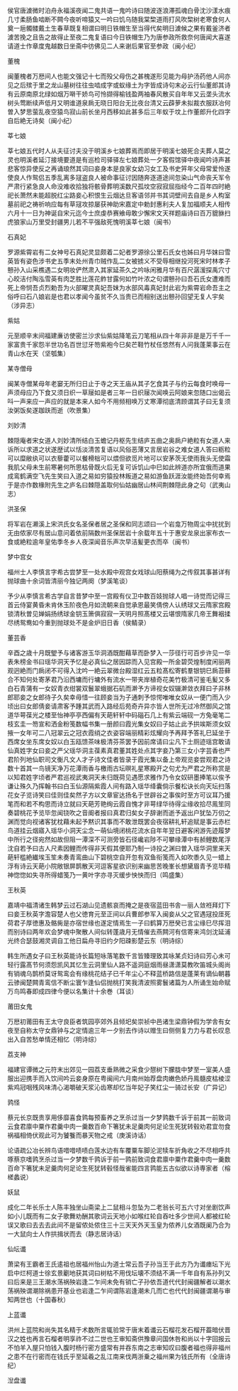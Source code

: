 <!-- { "loadSidebar": true } -->
侯官唐澞微时泊舟永福溪夜闻二鬼共语一鬼吟诗曰随波逐浪滞孤魂白骨沈沙漾水痕几寸柔肠鱼啮断不闗今夜听啼猿又一吟曰饥乌随我棠棃道雨打风吹棃树老寒食何人奠一巵髑髅戴土生春草既复相谓曰明日铁帽生至当得代矣明日澞候之果有戴釜济者澞苦挽之且告之故得止至夜二鬼复语曰今日铁帽生乃为唐参政所救奈何唐闻大喜遂请道士作章度鬼越数日坐斋中彷佛见二人来谢后果官至参政（闽小纪）

董槐

闽董槐者万厯间人也能文强记十七而殁父母伤之甚槐遂形见能为母护汤药他人间亦见之后殡于里之龙山墓树往往虫啮成字或蚁缘土为字皆成诗句末必云行仙董郎其诗有云原南原北绿如烟万啭干娇鸟可怜撷得榆钱盈两袖春风散买自年年又云垄头流水树头莺断续声低月又明谁道泉扄无晓日阳台无比夜台清又云薜萝未拟裁衣服跃冶何曽入梦思萤乱夜空猿鸟寂山前长坐月西移如此甚多后三年蚁于坟上作董郎升化四字自后絶无诗矣（闽小纪）

莘七娘

莘七娘五代时人从夫征讨夫没于明溪乡七娘葬焉而即居于明溪七娘死合夫葬人莫之灵也明溪者延汀接境要道是有巡检司驿驿左七娘葬处一夕客假馆驿中夜闻吟诗声甚悲客惊异使反之再诵琅然其词曰妾身本是良家女幼习女工及书史笄年父母常爱怜遂使良人作鸳侣五季乱离多冦盗良人被命事征讨因随奔逐道途间忽染山气命丧夭军令严肃行紧急良人命没难收拾独将骸骨葬明溪数尺孤坟空寂寂屈指经今二百年四时絶祀长萧然未能超脱红尘路妾心积恨生云烟达旦客语邻并书其词壁间去自是乡人构室墓前祀之祷祈响应每有草冦攻掠屡获神助宋嘉定中勅封惠利夫人复加福顺夫人相传六月十一日为神诞自宋元迄今士庶虔恭赛飨毋敢少懈宋文天祥题庙诗曰百万貔貅扫虎狼家山万里受封疆男儿若不平强敌死愧明溪莘七娘（闽书）

石真妃

罗源紫霄岩有二女神号石真妃灵显颇着二妃者罗源徐公里石氏女也姊曰月华妺曰雪英皆有姿色涉书史五季末处州青巾贼作乱二女被掳义不受辱相继投河死宋时林孝子戅孙入山采樵遇二女明妆俨然肃入其家延茶久之吟咏闲雅月华有百尺潺湲探禹穴寸心皎洁付陶泓雪英有肉芝胜比莲花鲊甘露何如竹叶浓之句谓戅孙曰吾石氏女遭难而死上帝悯吾贞烈勅吾为火部曜灵真妃吾妺为水部风毒真妃封此岩为紫霄岩命吾主之俗呼曰石八娘岩是也君以孝闻今虽贫不久当贵已而相别送出戅孙回望无复人宇矣（涉异志）

紫姑

元至顺辛末间福建亷访使密兰沙求仙紫姑降笔云刀笔相从四十年非非是是万千千一家富贵千家怨半世功名百世愆牙笏紫袍今巳矣芒鞋竹杖任悠然有人问我蓬莱事云在青山水在天（坚瓠集）

某寺僧母

闽某寺僧某母年老窭无所归日止于寺之天王庙从其子乞食其子与约云每食时唤母一声须母应乃下食又须日织一草屦如是者三年一日织屦次闻唤云阿娘来忽随口出偈云呌一声来应一声应的就是本来人如今不用频相唤万丈寒潭彻底清顾谓其子曰无复须汝粥饭矣遂跏趺而逝（吹景集）

刘妙清

棘隠庵者宋女道人刘妙清所结白玉蟾记丹枢先生结庐五曲之奥扄户絶粒有女道人来诉所以求道之状遂歴试以恬淡清苦复语以风俗恶薄又言居岩谷之难女道人答曰粝粒可以糜敝纨可以衣藜藿可以餐榾柮可以煨但欲觅片地可以安茅茨无使雨我头无使霜我肌父母未生前寒暑何所思枯骨既火后无复可诉饥山中巳如此辨道亦所宜俄而道果成鸾鹤满空飞先生笑曰入道之易如穷猿投林叛道之易如游鱼跃涯汝能终始吾何幸焉于是亦作数椽附先生之庐名曰棘隠盖取何仙姑幽居山林间荆棘隠此身之句（武夷山志）

洪圣保

将军岩在濑溪上宋洪氏女名圣保者居之圣保和同志颂曰一个岩龛万物周尘中扰扰到无由侬家尽有居山意问着依前隔数州圣保居岩十余载年五十于惠安龙泉出家布衣一食或絶粒逾年皇佑季冬乡人夜深闻音乐声次早洁髪更衣而卒（闽书）

梦中宫女

福州士人李慎言字希古尝梦至一处水殿中观宫女戏球山阳蔡绳为之传叙其事甚详有抛球曲十余词皆清丽今独记两阕（梦溪笔谈）

予少从李慎言希古学自言昔梦中至一宫殿有仪卫中数百妓抛球人唱一诗觉而记得三首云侍宴黄昏未肯休玉阶夜色月如流朝来自觉承恩最笑倩傍人认绣球又云隋家宫殿锁清秋曽见婵娟扬绣球金钥玉箫俱寂寂一天明月照髙楼又云堪恨隋家几帝王舞裀揉尽绣鸳鸯如今重到抛球处不是金炉旧日香（侯鲭录）

董芸香

辛酉之歳十月既朢予与诸客游玉华洞酒既酣藉草而卧梦入一莎径行可百步许见一华表朱榜金书曰瑶华洞天予忆是必真仙之居因踪而入见宫殿一所金碧荧煌制度闲丽两观迥絶而门扄闭不可得入沈吟一絶云翠微台殿湿红云五粒髙松寄鹤羣银钥巳扄苔藓合不知何处寄茅君乃沿西墉而行墉外有流水一带夹岸植奇花美竹极清可鉴毛髪又多白石青蒲有一女奴青衣绀裳双鬟翠蛾据石矶而澣予方谛视女奴辍澣敛衣拜曰子非林郎耶妾之女郎待子久矣幸毋惜一往顾妾当为子通刺予惊愕唯唯女奴从一便门而入少顷出曰女郎倩妾请肃客予踵其武而入路经后苑奇卉异朩皆人世所无过冷然御风之馆道华萼葆光之楼至怡神亭亭西偏有天葩轩轩中码碯石几上有紫云端砚一方兔毫笔二枝玄圭一笏宣和洒金粉笺数幅书集一册颜曰霞光集女奴曰子姑止此予拱竢斯须女奴掖一女年可二八冠翠云之冠衣霞绡之衣姿容端丽精彩炫耀向予再拜予答礼巳延坐于西席女坐东席女奴以白玉瓯馈茶味极清芬茶罢予因前席请曰尘凡下士厕迹瑶宫敢请仙真姓字女曰妾之严父瑶华洞主葆素真君董其姓处点其字妾乃第三女小字芸香也严君阶列地仙职司文衡凡文人才子诗文佳者皆录于霞光集以备上帝观览妾尝观君之诗数十首其一鸟镜天净万花潭雨香与檄雨古坛暝礼星寒殿开之句尤为严君之所称赏是以知君姓字顷者严君巡视武夷洞天未归既荷见遇愿求雅作乃令女奴研墨捧笔以俟予谦让殊久乃挥翰书曰白玉仙源隔紫霞人间有路入瑶华绛囊倘示餐松诀长向天坛扫落花女子览诗笑曰佳则佳矣然子方以文章宦达扬名于世辟谷之事俟时至方可议耳乃援笔而和若不构思而诗立就曰天葩芳艳绚云霞自愧才非萼绿华待得尘缘收拾尽鳯笙同奏碧桃花予览毕忽闻铙吹之音阍者报曰真君归矣女子辞谢而逝予返出户犹坠万仞之渊而觉向视诸客犹枕藉未起予黙识其事而不敢泄既罢会夜宿耕礼轩追赋是事云赤栏鸟道挂云烟寤入瑶华小洞天尘念一萌仙境闭桃花流水自年年翌日避客闲游先迹履梦中所行之径宛然如故但阻一潭深不可测旁皆石径巉岩陟不可攀缘潭中有赪鲤数尾浮沈自若予曰古人尺素因鲤而传得非天假其便耶乃制一诗投之渊曰曽入瑶华洞里来天葩轩槛絶纎埃玉笙未奏青鸾曲山下碧桃空自开忽有双鱼衔笺而入如吹黍久见一蜡上浮有诗云天葩小院敞银屏鹊散天河逗客星欲识别来幽思苦晚峯长想黛眉青予览毕精神惚惚如失寻所得蜡笺乃一黄叶字亦寻灭缓步怏怏而归（鸣盛集）

王秋英

嘉靖中福清诸生韩梦云过石湖山见遗骸哀而掩之是夜宿蓝田书舎一丽人敛袵拜灯下曰妾王秋英字澹容楚人也父徳育元至正间以兵曹郎参军入闽妾从父之官遇冦投厓死荷君子厚徳惠及骼胔是亦宿世缘也遂定情焉生一子曰鹤算万厯癸已言尘缘巳尽挥泪而别诗曰两年欢会梦魂中聚散人间似转蓬歳月无情催去燕闗河有信寄来鸿剑沈延浦光终合瑟鼓湘灵调自工他日扁舟寻旧约夕阳疎影楚云东（明诗综）

韩生所遇女子曰王秋英能诗长篇短咏落笔数千言皆臻理致其咏某贞妇诗曰芳心未可轻行露髙节何须怨凯风其忆生云洞里仙人路不遥洞庭烟雨昼潇潇莫教吹笛城头阁尚有销魂乌鹊桥莫讶鸳鸾会有缘桃花结子已千年尘心不释蓝桥路信是蓬莱有谪仙朝暮云骖闽楚闗青鸾信不断尘寰乍逢仙侣抛桃打笑我清波照雾鬟诸篇为人所诵生始命赋万鸟鸣春即成四律今便以名集计十余巻（耳谈）

莆田女鬼

万厯初莆田有王太守良臣者筑园亭郊外且倾圯矣崇祯中邑诸生梁鼎钟假为学舎有女夜至自称太守女鼎钟与之定情逾三年一夕别去作诗以赠生曰侧侧复力力与君长叹息出入自苦愁单情还相忆（明诗综）

荔支神

福建官谭微之元符末出郊见一园荔支垂熟微之采食少憇树下朦胧中梦至一室美人盛服出迎携手而入饮间吟云妾身原在粤闽间六月南州始荐盘肉嫩色娇丹鳯髓皮枯棱涩紫鸡冠咽残风味清心渴嚼破天浆沁齿寒却忆当年妃子笑红尘一骑过长安（广异记）

鹑怪

蔡元长京既贵享用侈靡喜食鹑每预畜养之烹杀过当一夕梦鹑数千诉于前其一前致词云食君廪中粟作君羹中肉一羹数百命下箸犹未足羹肉何足论生死犹转毂劝君宜勿食祸福相倚伏观此可为饕餮而暴天物之戒（庚溪诗话）

论语疏公冶长辨鸟语唶唶啧啧白莲水边有车覆粟车脚沦泥犊车折角收之不尽相呼共啄蔡京嗜鹑烹杀过当一夕梦数千鹑诉于前一鹑前致词食君廪中粟作君羹中肉一羹数百命下箸犹未足羹肉何足论生死犹转毂怪哉雀能四言鹑能五古似欲以诗専家者（榕槎蠡说）

妖鼠

成化二年长乐士人陈丰独坐山斋梁上二鼠相斗忽坠为二老翁长可五六寸对坐剧饮声如小儿既而有二女子歌舞劝酬其歌词云天地小如喉红轮自吞吐多少世间人都被红轮误又歌曰去去去此间不是留侬处侬住三十三天天外天玉皇为侬养儿女酒既阑乃合为一大鼠向士人作拱揖状而去（静志居诗话）

仙坛谶

萧梁有王霸者王氏逺祖也居福州怡山为道士常云吾子孙当王于此方乃为谶瘗坛下光启中烂柯道士徐玄景劚地获其词曰树枯不用伐坛壊不须结不满一千年自有系孙列又曰后来是三王潮水荡祸殃岩逢二乍间未免有销亡子孙依吾道代代封闽疆解者以潮水荡祸殃谓潮除祸患开基业也岩逢二乍间谓陈岩逢潮未几而亡也代代封闽疆谓潮与审知两世也（十国春秋）

上蓝谶

洪州上蓝院和尚失其名精于术数所言辄验常于唐末着谶云石榴花发石榴开葢暗伏晋汉之姓也再言石榴者明享祚不过二世也王审知斋供豫章问国休咎和尚以十字回报云不怕羊入屋只怕钱入腹时杨行密方盛常有并吞东南之志审知叹曰腹者福也得非福州之患不在行密而在钱氏乎至延羲之乱江南来伐两浙乗之福州果为钱氏所有（全唐诗纪）

湼盘谶

